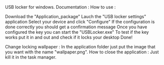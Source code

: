 USB locker for windows.
Documentation :
How to use :

Download the "Application_package"
Lauch the "USB locker settings" application
Select your device and click "Configure"
If the configuration is done correctly you should get a confirmation message
Once you have configured the key you can start the "USBLocker.exe"
To test if the key works put it in and out and check if it locks your desktop
Done!

Change locking wallpaper :
In the application folder just put the image that you want with the name "wallpaper.png".
How to close the application :
Just kill it in the task manager.